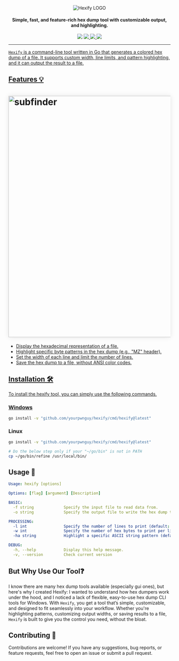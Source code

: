 <div align="center">

![Hexify LOGO](https://i.imgur.com/8AWo5xR.png)

</div>
<h4 align="center">Simple, fast, and feature-rich hex dump tool with customizable output, and highlighting.</h4>
<p align="center">
<img src="https://img.shields.io/github/go-mod/go-version/yourpwnguy/hexify">
<!-- <a href="https://github.com/yourpwnguy/hexify/releases"><img src="https://img.shields.io/github/downloads/yourpwnguy/hexify/total"> -->
<a href="https://github.com/yourpwnguy/hexify/graphs/contributors"><img src="https://img.shields.io/github/contributors-anon/yourpwnguy/hexify">
<!-- <a href="https://github.com/yourpwnguy/hexify/releases/"><img src="https://img.shields.io/github/release/yourpwnguy/hexify"> -->
<a href="https://github.com/yourpwnguy/hexify/issues"><img src="https://img.shields.io/github/issues-raw/yourpwnguy/hexify">
<a href="https://github.com/yourpwnguy/hexify/stars"><img src="https://img.shields.io/github/stars/yourpwnguy/hexify">
<!-- <a href="https://github.com/yourpwnguy/hexify/discussions"><img src="https://img.shields.io/github/discussions/yourpwnguy/hexify"> -->
</p>

---

`Hexify` is a command-line tool written in Go that generates a colored hex dump of a file. It supports custom width, line limits, and pattern highlighting, and it can output the result to a file.

## Features 💡

<h1 align="left">
  <img src="https://i.imgur.com/4bMuF7m.png" alt="subfinder" width="750px" style="box-shadow: 0 0 15px rgba(0, 0, 0, 0.1);">
  <br>
</h1>

- Display the hexadecimal representation of a file.
- Highlight specific byte patterns in the hex dump (e.g., "MZ" header).
- Set the width of each line and limit the number of lines.
- Save the hex dump to a file, without ANSI color codes.

## Installation 🛠️
To install the hexify tool, you can simply use the following commands.

### Windows
```bash
go install -v "github.com/yourpwnguy/hexify/cmd/hexify@latest"
```

### Linux
```bash
go install -v "github.com/yourpwnguy/hexify/cmd/hexify@latest"

# Do the below step only if your "~/go/bin" is not in PATH
cp ~/go/bin/refine /usr/local/bin/
```

## Usage 📘
```yaml
Usage: hexify [options]

Options: [flag] [argument] [Description]

BASIC:
  -f string             Specify the input file to read data from.
  -o string             Specify the output file to write the hex dump to

PROCESSING:
  -l int                Specify the number of lines to print (default: all lines).
  -w int                Specify the number of hex bytes to print per line (default: 16).
  -ha string            Highlight a specific ASCII string pattern (default: 'MZ').

DEBUG:
  -h, --help            Display this help message.
  -v, --version         Check current version
```

## But Why Use Our Tool❓ 

I know there are many hex dump tools available (especially gui ones), but here's why I created Hexify: I wanted to understand how hex dumpers work under the hood, and I noticed a lack of flexible, easy-to-use hex dump CLI tools for Windows. With `Hexify`, you get a tool that’s simple, customizable, and designed to fit seamlessly into your workflow. Whether you're highlighting patterns, customizing output widths, or saving results to a file, `Hexify` is built to give you the control you need, without the bloat.

## Contributing 🤝

Contributions are welcome! If you have any suggestions, bug reports, or feature requests, feel free to open an issue or submit a pull request.
